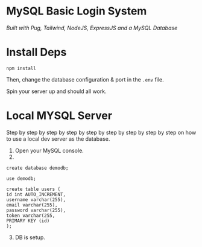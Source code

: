 # MySQL Basic Login System
*Built with Pug, Tailwind, NodeJS, ExpressJS and a MySQL Database*

# Install Deps
`npm install`

Then, change the database configuration & port in the `.env` file.

Spin your server up and should all work.

# Local MYSQL Server

Step by step by step by step by step by step by step by step by step on how to use a local dev server as the database.

1. Open your MySQL console.
2. 

```
create database demodb;

use demodb;

create table users (
id int AUTO_INCREMENT,
username varchar(255),
email varchar(255),
password varchar(255),
token varchar(255,
PRIMARY KEY (id)
);
```

3. DB is setup.